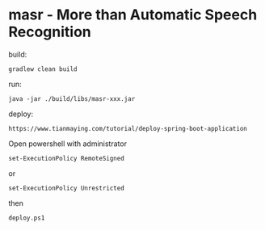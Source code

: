 masr - More than Automatic Speech Recognition
===============================================

build:
```
gradlew clean build
```

run:
```
java -jar ./build/libs/masr-xxx.jar
```

deploy:
```
https://www.tianmaying.com/tutorial/deploy-spring-boot-application
```

Open powershell with administrator 
```
set-ExecutionPolicy RemoteSigned
```
or 
```
set-ExecutionPolicy Unrestricted 
```
then
```
deploy.ps1
```